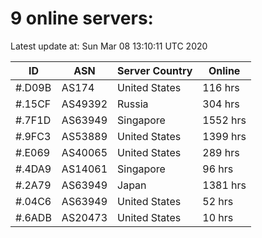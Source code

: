 # 9 online servers:

Latest update at: Sun Mar 08 13:10:11 UTC 2020

| ID | ASN | Server Country | Online |
| -- | --- | -------------- | ------ |
| #.D09B | AS174 | United States | 116 hrs |
| #.15CF | AS49392 | Russia | 304 hrs |
| #.7F1D | AS63949 | Singapore | 1552 hrs |
| #.9FC3 | AS53889 | United States | 1399 hrs |
| #.E069 | AS40065 | United States | 289 hrs |
| #.4DA9 | AS14061 | Singapore | 96 hrs |
| #.2A79 | AS63949 | Japan | 1381 hrs |
| #.04C6 | AS63949 | United States | 52 hrs |
| #.6ADB | AS20473 | United States | 10 hrs |

